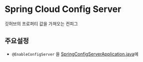 # Spring Cloud Config Server
깃허브의 프로퍼티 값을 가져오는 컨피그

## 주요설정
- `@EnableConfigServer` 을 [SpringConfigServerApplication.java](./src/main/java/me/play/springconfigserver/SpringConfigServerApplication.java)에 
